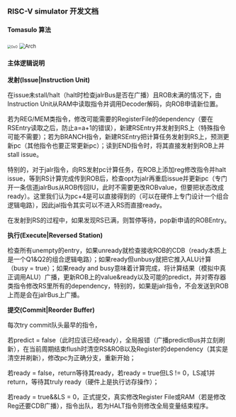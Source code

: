 ### RISC-V simulator 开发文档

#### Tomasulo 算法

<img src="C:\Users\HONOR\Downloads\OoO.jpeg" alt="OoO" style="zoom: 50%;" />

<img src="C:\Users\HONOR\Downloads\Arch.jpeg" alt="Arch" style="zoom:80%;" />

#### 主体逻辑说明

**发射(Issue|Instruction Unit)**

在issue未stall/halt（halt时检查jalrBus是否在广播）且ROB未满的情况下，由Instruction Unit从RAM中读取指令并调用Decoder解码，向ROB申请新位置。

若为REG/MEM类指令，修改可能需要的RegisterFile的dependency（要在RSEntry读取之后，防止a=a+1的错误），新建RSEntry并发射到RS上（特殊指令可能不需要）；若为BRANCH指令，新建RSEntry把计算任务发射到RS上，预测更新pc（其他指令也要正常更新pc）；读到END指令时，将其直接发射到ROB上并stall issue。

特别的，对于jalr指令，向RS发射pc计算任务，在ROB上添加reg修改指令并halt issue，等到RS计算完成传到ROB后，检查opt为jalr再重启issue并更新pc（专门开一条信道jalrBus从ROB传回IU，此时不需要更改ROBvalue，但要把状态改成ready）。这里我们认为pc+4是可以直接得到的（可以在硬件上专门设计一个组合逻辑电路），因此jal指令其实可以不进入RS而直接ready。

在发射到RS的过程中，如果发现RS已满，则暂停等待，pop新申请的ROBEntry。

**执行(Execute|Reversed Station)**

检查所有unempty的entry，如果unready就检查接收ROB的CDB（ready本质上是一个Q1&Q2的组合逻辑电路）；如果ready但unbusy就把它推入ALU计算（busy = true）；如果ready and busy意味着计算完成，将计算结果（模拟中真正调用ALU）广播，更新ROB上的value&ready以及可能的predict，并对寄存器类指令修改RS里所有的dependency，特别的，如果是jalr指令，不会发送到ROB上而是会在jalrBus上广播。

**提交(Commit|Reorder Buffer)**

每次try commit队头最早的指令，

若predict = false（此时应该已经ready），全局报错（广播predictBus并立刻刷新），在当前周期结束flush时清空RS&ROB以及Register的dependency（其实是清空并刷新），修改pc为正确分支，重新开始；

若ready = false，return等待其ready，若ready = true但LS != 0，LS减1并return，等待其truly ready（硬件上是执行访存操作）；

若ready = true&&LS = 0，正式提交，真实修改Register File或RAM（若是修改Reg还要CDB广播），指令出队，若为HALT指令则修改全局变量结束程序。
